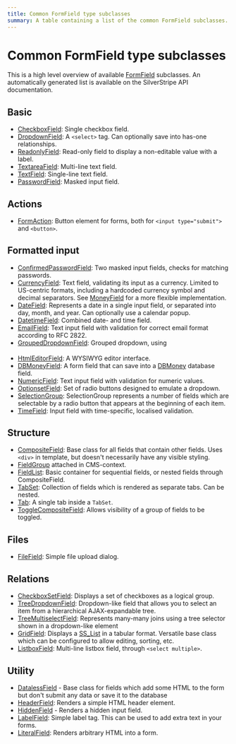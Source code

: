 ```yaml
---
title: Common FormField type subclasses
summary: A table containing a list of the common FormField subclasses.
---
```


# Common FormField type subclasses

This is a high level overview of available [FormField](api:SilverStripe\Forms\FormField) subclasses. An automatically generated list is available 
on the SilverStripe API documentation.

## Basic

 * [CheckboxField](api:SilverStripe\Forms\CheckboxField): Single checkbox field.
 * [DropdownField](api:SilverStripe\Forms\DropdownField): A `<select>` tag. Can optionally save into has-one relationships.
 * [ReadonlyField](api:SilverStripe\Forms\ReadonlyField): Read-only field to display a non-editable value with a label.
 * [TextareaField](api:SilverStripe\Forms\TextareaField): Multi-line text field.
 * [TextField](api:SilverStripe\Forms\TextField): Single-line text field.
 * [PasswordField](api:SilverStripe\Forms\PasswordField): Masked input field.

## Actions

 * [FormAction](api:SilverStripe\Forms\FormAction): Button element for forms, both for `<input type="submit">` and `<button>`.

## Formatted input

 * [ConfirmedPasswordField](api:SilverStripe\Forms\ConfirmedPasswordField): Two masked input fields, checks for matching passwords.
 * [CurrencyField](api:SilverStripe\Forms\CurrencyField): Text field, validating its input as a currency. Limited to US-centric formats, including a hardcoded currency symbol and decimal separators. 
 See [MoneyField](api:SilverStripe\Forms\MoneyField) for a more flexible implementation.
 * [DateField](api:SilverStripe\Forms\DateField): Represents a date in a single input field, or separated into day, month, and year. Can optionally use a calendar popup.
 * [DatetimeField](api:SilverStripe\Forms\DatetimeField): Combined date- and time field.
 * [EmailField](api:SilverStripe\Forms\EmailField): Text input field with validation for correct email format according to RFC 2822.
 * [GroupedDropdownField](api:SilverStripe\Forms\GroupedDropdownField): Grouped dropdown, using <optgroup> tags.
 * [HtmlEditorField](api:SilverStripe\Forms\HTMLEditor\HtmlEditorField): A WYSIWYG editor interface.
 * [DBMoneyField](api:SilverStripe\ORM\FieldType\DBMoneyField): A form field that can save into a [DBMoney](api:SilverStripe\ORM\FieldType\DBMoney) database field.
 * [NumericField](api:SilverStripe\Forms\NumericField): Text input field with validation for numeric values.
 * [OptionsetField](api:SilverStripe\Forms\OptionsetField): Set of radio buttons designed to emulate a dropdown.
 * [SelectionGroup](api:SilverStripe\Forms\SelectionGroup): SelectionGroup represents a number of fields which are selectable by a radio button that appears at the beginning of each item.
 * [TimeField](api:SilverStripe\Forms\TimeField): Input field with time-specific, localised validation.

## Structure

 * [CompositeField](api:SilverStripe\Forms\CompositeField): Base class for all fields that contain other fields. Uses `<div>` in template, but
doesn't necessarily have any visible styling.
 * [FieldGroup](api:SilverStripe\Forms\FieldGroup) attached in CMS-context.
 * [FieldList](api:SilverStripe\Forms\FieldList): Basic container for sequential fields, or nested fields through CompositeField.
 * [TabSet](api:SilverStripe\Forms\TabSet): Collection of fields which is rendered as separate tabs. Can be nested.
 * [Tab](api:SilverStripe\Forms\Tab): A single tab inside a `TabSet`.
 * [ToggleCompositeField](api:SilverStripe\Forms\ToggleCompositeField): Allows visibility of a group of fields to be toggled.

## Files

 * [FileField](api:SilverStripe\Forms\FileField): Simple file upload dialog.

## Relations

 * [CheckboxSetField](api:SilverStripe\Forms\CheckboxSetField): Displays a set of checkboxes as a logical group.
 * [TreeDropdownField](api:SilverStripe\Forms\TreeDropdownField): Dropdown-like field that allows you to select an item from a hierarchical AJAX-expandable tree.
 * [TreeMultiselectField](api:SilverStripe\Forms\TreeMultiselectField): Represents many-many joins using a tree selector shown in a dropdown-like element
 * [GridField](api:SilverStripe\Forms\GridField\GridField): Displays a [SS_List](api:SilverStripe\ORM\SS_List) in a tabular format. Versatile base class which can be configured to allow editing, sorting, etc.
 * [ListboxField](api:SilverStripe\Forms\ListboxField): Multi-line listbox field, through `<select multiple>`.


## Utility

 * [DatalessField](api:SilverStripe\Forms\DatalessField) - Base class for fields which add some HTML to the form but don't submit any data or
save it to the database
 * [HeaderField](api:SilverStripe\Forms\HeaderField): Renders a simple HTML header element.
 * [HiddenField](api:SilverStripe\Forms\HiddenField) - Renders a hidden input field.
 * [LabelField](api:SilverStripe\Forms\LabelField): Simple label tag. This can be used to add extra text in your forms.
 * [LiteralField](api:SilverStripe\Forms\LiteralField): Renders arbitrary HTML into a form.
